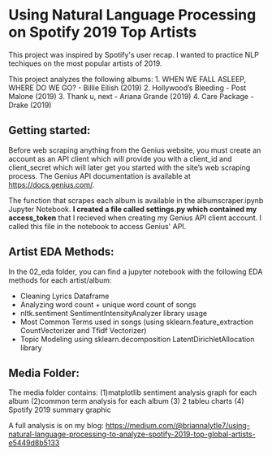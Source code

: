 # Using Natural Language Processing on Spotify 2019 Top Artists
This project was inspired by Spotify's user recap. I wanted to practice NLP techiques on the most popular artists of 2019. 

This project analyzes the following albums: 
    1. WHEN WE FALL ASLEEP, WHERE DO WE GO? - Billie Eilish (2019)
    2. Hollywood’s Bleeding - Post Malone (2019)
    3. Thank u, next - Ariana Grande (2019)
    4. Care Package - Drake (2019)

## Getting started:
Before web scraping anything from the Genius website, you must create an account as an API client which will provide you with a client_id and client_secret which will later get you started with the site’s web scraping process. The Genius API documentation is available at https://docs.genius.com/. 

The function that scrapes each album is available in the albumscraper.ipynb Jupyter Notebook. **I created a file called settings.py which contained my access_token** that I recieved when creating my Genius API client account. I called this file in the notebook to access Genius' API. 

## Artist EDA Methods:
In the 02_eda folder, you can find a jupyter notebook with the following EDA methods for each artist/album:
 - Cleaning Lyrics Dataframe
 - Analyzing word count + unique word count of songs
 - nltk.sentiment SentimentIntensityAnalyzer library usage
 - Most Common Terms used in songs (using sklearn.feature_extraction CountVectorizer and Tfidf Vectorizer)
 - Topic Modeling using sklearn.decomposition LatentDirichletAllocation library
 
 ## Media Folder:
 The media folder contains: (1)matplotlib sentiment analysis graph for each album (2)common term analysis for each album (3) 2 tableu charts (4) Spotify 2019 summary graphic
 
 A full analysis is on my blog:  https://medium.com/@briannalytle7/using-natural-language-processing-to-analyze-spotify-2019-top-global-artists-e5449d8b5133
